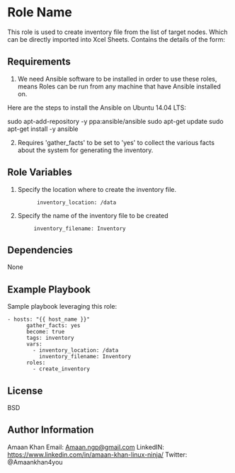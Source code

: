 Role Name
=========

This role is used to create inventory file from the list of target nodes. Which can be directly imported into Xcel Sheets. Contains the details of the form:


Requirements
------------

1. We need Ansible software to be installed in order to use these roles, means Roles can be run from any machine that have Ansible installed on.

Here are the steps to install the Ansible on Ubuntu 14.04 LTS:

sudo apt-add-repository -y ppa:ansible/ansible
sudo apt-get update
sudo apt-get install -y ansible


2. Requires 'gather_facts' to be set to 'yes' to collect the various facts about the system for generating the inventory.

Role Variables
--------------

1. Specify the location where to create the inventory file.
	      
	         inventory_location: /data

2. Specify the name of the inventory file to be created

	        inventory_filename: Inventory
Dependencies
------------

None

Example Playbook
----------------

Sample playbook leveraging this role:

  	- hosts: "{{ host_name }}"
    	  gather_facts: yes
      	  become: true
    	  tags: inventory
    	  vars:
      	    - inventory_location: /data
              inventory_filename: Inventory
    	  roles:
      	    - create_inventory


License
-------

BSD

Author Information
------------------

Amaan Khan 
Email: Amaan.ngp@gmail.com
LinkedIN: https://www.linkedin.com/in/amaan-khan-linux-ninja/
Twitter: @Amaankhan4you
